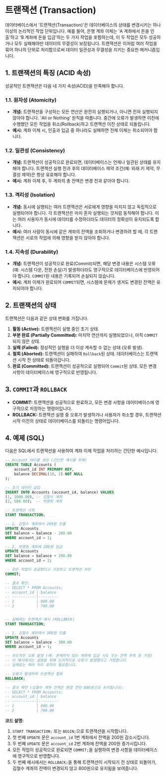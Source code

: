 # 트랜잭션 (Transaction)

데이터베이스에서 '트랜잭션(Transaction)'은 데이터베이스의 상태를 변경시키는 하나 이상의 논리적인 작업 단위입니다. 예를 들어, 은행 계좌 이체는 'A 계좌에서 돈을 인출'하고 'B 계좌에 돈을 입금'하는 두 가지 작업을 포함하는데, 이 두 작업은 모두 성공하거나 모두 실패해야만 데이터의 무결성이 보장됩니다. 트랜잭션은 이처럼 여러 작업을 묶어 하나의 단위로 처리함으로써 데이터 일관성과 무결성을 지키는 중요한 메커니즘입니다.

## 1. 트랜잭션의 특징 (ACID 속성)

성공적인 트랜잭션은 다음 네 가지 속성(ACID)을 만족해야 합니다.

### 1.1. 원자성 (Atomicity)

- **개념:** 트랜잭션을 구성하는 모든 연산은 완전히 실행되거나, 아니면 전혀 실행되지 않아야 합니다. 'All or Nothing' 원칙을 따릅니다. 중간에 오류가 발생하면 이전에 수행했던 모든 작업을 취소(Rollback)하고 트랜잭션 이전 상태로 되돌립니다.
- **예시:** 계좌 이체 시, 인출과 입금 중 하나라도 실패하면 전체 이체는 취소되어야 합니다.

### 1.2. 일관성 (Consistency)

- **개념:** 트랜잭션이 성공적으로 완료되면, 데이터베이스는 언제나 일관된 상태를 유지해야 합니다. 트랜잭션 실행 전과 후의 데이터베이스 제약 조건(예: 외래 키 제약, 무결성 제약)은 항상 유효해야 합니다.
- **예시:** 계좌 이체 후, 두 계좌의 총 잔액은 변경 전과 같아야 합니다.

### 1.3. 격리성 (Isolation)

- **개념:** 동시에 실행되는 여러 트랜잭션은 서로에게 영향을 미치지 않고 독립적으로 실행되어야 합니다. 각 트랜잭션은 마치 혼자 실행되는 것처럼 동작해야 합니다. 이는 여러 사용자가 동시에 데이터를 수정하더라도 데이터의 정확성이 유지되도록 합니다.
- **예시:** 여러 사람이 동시에 같은 계좌의 잔액을 조회하거나 변경하려 할 때, 각 트랜잭션은 서로의 작업에 의해 영향을 받지 않아야 합니다.

### 1.4. 지속성 (Durability)

- **개념:** 트랜잭션이 성공적으로 완료(Commit)되면, 해당 변경 내용은 시스템 오류(예: 시스템 다운, 전원 손실)가 발생하더라도 영구적으로 데이터베이스에 반영되어야 합니다. `COMMIT`된 내용은 기록되어 손실되지 않습니다.
- **예시:** 계좌 이체가 완료되어 `COMMIT`되면, 시스템에 문제가 생겨도 변경된 잔액은 유지되어야 합니다.

## 2. 트랜잭션의 상태

트랜잭션은 다음과 같은 상태 변화를 가집니다.

1.  **활동 (Active):** 트랜잭션이 실행 중인 초기 상태.
2.  **부분 완료 (Partially Committed):** 마지막 연산까지 실행되었으나, 아직 `COMMIT`되지 않은 상태.
3.  **실패 (Failed):** 정상적인 실행을 더 이상 계속할 수 없는 상태 (오류 발생).
4.  **철회 (Aborted):** 트랜잭션이 실패하여 `Rollback`된 상태. 데이터베이스는 트랜잭션 시작 전 상태로 되돌아갑니다.
5.  **완료 (Committed):** 트랜잭션이 성공적으로 실행되어 `Commit`된 상태. 모든 변경 사항이 데이터베이스에 영구적으로 반영됩니다.

## 3. `COMMIT`과 `ROLLBACK`

- **COMMIT:** 트랜잭션을 성공적으로 완료하고, 모든 변경 사항을 데이터베이스에 영구적으로 저장하는 명령어입니다.
- **ROLLBACK:** 트랜잭션 실행 중 오류가 발생하거나 사용자가 취소할 경우, 트랜잭션 시작 이전의 상태로 데이터베이스를 되돌리는 명령어입니다.

## 4. 예제 (SQL)

다음은 SQL에서 트랜잭션을 사용하여 계좌 이체 작업을 처리하는 간단한 예시입니다.

```sql
-- Account 테이블 생성 (간단한 예시를 위해)
CREATE TABLE Accounts (
    account_id INT PRIMARY KEY,
    balance DECIMAL(10, 2) NOT NULL
);

-- 초기 데이터 삽입
INSERT INTO Accounts (account_id, balance) VALUES
(1, 1000.00), -- 김철수 계좌
(2, 500.00);  -- 박영희 계좌

-- 트랜잭션 시작
START TRANSACTION;

-- 1. 김철수 계좌에서 200원 인출
UPDATE Accounts
SET balance = balance - 200.00
WHERE account_id = 1;

-- 2. 박영희 계좌에 200원 입금
UPDATE Accounts
SET balance = balance + 200.00
WHERE account_id = 2;

-- 모든 작업이 성공했다고 가정하고 트랜잭션 커밋
COMMIT;

-- 결과 확인:
-- SELECT * FROM Accounts;
-- account_id | balance
-- -----------|---------
-- 1          | 800.00
-- 2          | 700.00


-- 실패하는 트랜잭션 예시 (ROLLBACK)
START TRANSACTION;

-- 1. 김철수 계좌에서 300원 인출
UPDATE Accounts
SET balance = balance - 300.00
WHERE account_id = 1;

-- 의도적인 오류 발생 (예: 존재하지 않는 계좌에 입금 시도 또는 잔액 부족 등 가정)
-- 이 예시에서는 설명을 위해 논리적으로 오류가 발생했다고 가정합니다.
-- 실제로는 에러 처리 로직이 필요합니다.

-- 오류가 발생하여 트랜잭션 철회
ROLLBACK;

-- 결과 확인 (김철수 계좌 잔액은 변경 전인 800원으로 유지됩니다):
-- SELECT * FROM Accounts;
-- account_id | balance
-- -----------|---------
-- 1          | 800.00
-- 2          | 700.00
```

**코드 설명:**

1.  `START TRANSACTION;` 또는 `BEGIN;`으로 트랜잭션을 시작합니다.
2.  첫 번째 `UPDATE` 문은 `account_id` 1번 계좌에서 잔액을 200원 감소시킵니다.
3.  두 번째 `UPDATE` 문은 `account_id` 2번 계좌에 잔액을 200원 증가시킵니다.
4.  모든 작업이 성공적으로 완료되면 `COMMIT;`을 실행하여 변경 사항을 데이터베이스에 영구적으로 반영합니다.
5.  두 번째 예시에서는 `ROLLBACK;`을 통해 트랜잭션이 시작되기 전 상태로 되돌아가, 김철수 계좌의 잔액이 변경되지 않고 800원으로 유지됨을 보여줍니다.
